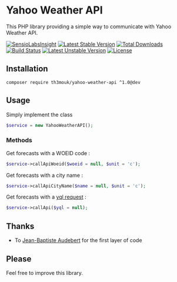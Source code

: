 Yahoo Weather API
=================

This PHP library providing a simple way to communicate with Yahoo Weather API.

[![SensioLabsInsight](https://insight.sensiolabs.com/projects/4ad02cc8-b470-46e0-a40d-4f23e5a4b1b4/mini.png)](https://insight.sensiolabs.com/projects/4ad02cc8-b470-46e0-a40d-4f23e5a4b1b4) [![Latest Stable Version](https://poser.pugx.org/th3mouk/yahoo-weather-api/v/stable)](https://packagist.org/packages/th3mouk/yahoo-weather-api) [![Total Downloads](https://poser.pugx.org/th3mouk/yahoo-weather-api/downloads)](https://packagist.org/packages/th3mouk/yahoo-weather-api) [![Build Status](https://travis-ci.org/Th3Mouk/YahooWeatherAPI.svg?branch=master)](https://travis-ci.org/Th3Mouk/YahooWeatherAPI) [![Latest Unstable Version](https://poser.pugx.org/th3mouk/yahoo-weather-api/v/unstable)](https://packagist.org/packages/th3mouk/yahoo-weather-api) [![License](https://poser.pugx.org/th3mouk/yahoo-weather-api/license)](https://packagist.org/packages/th3mouk/yahoo-weather-api)

## Installation

`composer require th3mouk/yahoo-weather-api ^1.0@dev`

## Usage

Simply implement the class

```php
$service = new YahooWeatherAPI();
```

### Methods

Get forecasts with a WOEID code :

```php
$service->callApiWoeid($woeid = null, $unit = 'c');
```

Get forecasts with a city name :

```php
$service->callApiCityName($name = null, $unit = 'c');
```

Get forecasts with a [yql request](https://developer.yahoo.com/yql/console/) :

```php
$service->callApi($yql = null);
```

## Thanks
- To [Jean-Baptiste Audebert](https://github.com/jb18) for the first layer of code

## Please

Feel free to improve this library.
